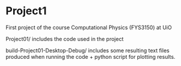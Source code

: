 # Project1
First project of the course Computational Physics (FYS3150) at UiO

Project01/ includes the code used in the project

build-Project01-Desktop-Debug/ includes some resulting text files produced when running the code + python script for plotting results.
